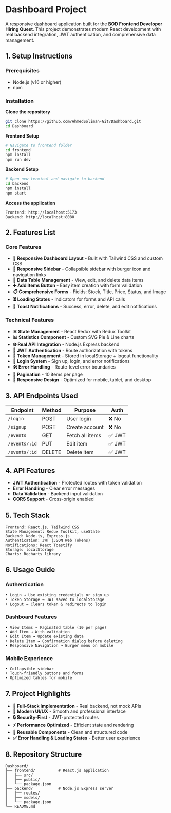 # Dashboard Project

A responsive dashboard application built for the **BOD Frontend Developer Hiring Quest**. This project demonstrates modern React development with real backend integration, JWT authentication, and comprehensive data management.

## 1. Setup Instructions

### Prerequisites
- Node.js (v16 or higher)
- npm

### Installation

**Clone the repository**
```bash
git clone https://github.com/AhmedSoliman-Git/Dashboard.git
cd Dashboard
```

**Frontend Setup**
```bash
# Navigate to frontend folder
cd frontend
npm install
npm run dev
```

**Backend Setup**
```bash
# Open new terminal and navigate to backend
cd backend
npm install
npm start
```

**Access the application**
```
Frontend: http://localhost:5173
Backend: http://localhost:8080
```

## 2. Features List

### Core Features
- **📱 Responsive Dashboard Layout** - Built with Tailwind CSS and custom CSS
- **📂 Responsive Sidebar** - Collapsible sidebar with burger icon and navigation links
- **📝 Data Table Management** - View, edit, and delete data items
- **➕ Add Items Button** - Easy item creation with form validation
- **📋 Comprehensive Forms** - Fields: Stock, Title, Price, Status, and Image
- **⏳ Loading States** - Indicators for forms and API calls
- **🔔 Toast Notifications** - Success, error, delete, and edit notifications

### Technical Features
- **⚛️ State Management** - React Redux with Redux Toolkit
- **📊 Statistics Component** - Custom SVG Pie & Line charts
- **🌐 Real API Integration** - Node.js Express backend
- **🔑 JWT Authentication** - Route authorization with tokens
- **💾 Token Management** - Stored in localStorage + logout functionality
- **🔐 Login System** - Sign up, login, and error notifications
- **🛠️ Error Handling** - Route-level error boundaries
- **📑 Pagination** - 10 items per page
- **📱 Responsive Design** - Optimized for mobile, tablet, and desktop

## 3. API Endpoints Used

| Endpoint | Method | Purpose | Auth |
|----------|---------|---------|------|
| `/login` | POST | User login | ❌ No |
| `/signup` | POST | Create account | ❌ No |
| `/events` | GET | Fetch all items | ✅ JWT |
| `/events/:id` | PUT | Edit item | ✅ JWT |
| `/events/:id` | DELETE | Delete item | ✅ JWT |

## 4. API Features
- **JWT Authentication** - Protected routes with token validation
- **Error Handling** - Clear error messages
- **Data Validation** - Backend input validation
- **CORS Support** - Cross-origin enabled

## 5. Tech Stack

```
Frontend: React.js, Tailwind CSS
State Management: Redux Toolkit, useState
Backend: Node.js, Express.js
Authentication: JWT (JSON Web Tokens)
Notifications: React Toastify
Storage: localStorage
Charts: Recharts library
```

## 6. Usage Guide

### Authentication
```
• Login → Use existing credentials or sign up
• Token Storage → JWT saved to localStorage
• Logout → Clears token & redirects to login
```

### Dashboard Features
```
• View Items → Paginated table (10 per page)
• Add Item → With validation
• Edit Item → Update existing data
• Delete Item → Confirmation dialog before deleting
• Responsive Navigation → Burger menu on mobile
```

### Mobile Experience
```
• Collapsible sidebar
• Touch-friendly buttons and forms
• Optimized tables for mobile
```

## 7. Project Highlights

- **🔗 Full-Stack Implementation** - Real backend, not mock APIs
- **🎨 Modern UI/UX** - Smooth and professional interface
- **🔒 Security-First** - JWT-protected routes
- **⚡ Performance Optimized** - Efficient state and rendering
- **🧩 Reusable Components** - Clean and structured code
- **✅ Error Handling & Loading States** - Better user experience

## 8. Repository Structure

```
Dashboard/
├── frontend/          # React.js application
│   ├── src/
│   ├── public/
│   └── package.json
├── backend/           # Node.js Express server
│   ├── routes/
│   ├── models/
│   └── package.json
└── README.md
```
